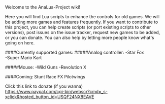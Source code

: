 Welcome to the AnaLua-Project wiki!  

Here you will find Lua scripts to enhance the controls for old games. We will be adding more games and features frequently. If you want to contribute to this project, you can help create scripts (or port existing scripts to other versions), post issues on the issue tracker, request new games to be added, or you can donate. You can also help by letting more people know what's going on here.
	
####Currently supported games:
#####Analog controller:
-Star Fox  
-Super Mario Kart

#####Mouse:
-Wild Guns 
-Revolution X

####Coming:
Stunt Race FX
Pilotwings

Click this link to donate (if you wanna)  
https://www.paypal.com/cgi-bin/webscr?cmd=_s-xclick&hosted_button_id=USQF24NX8EAVE
